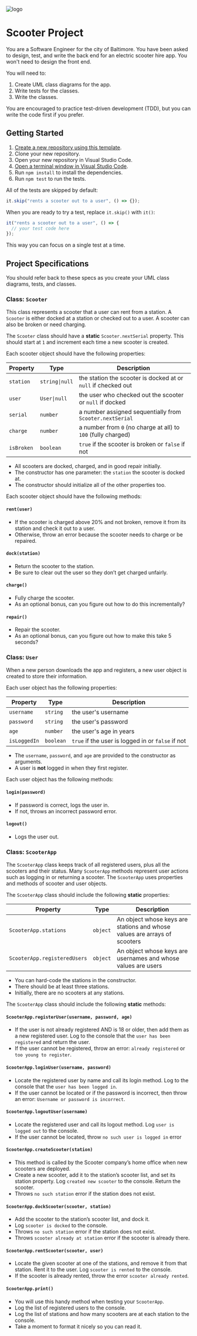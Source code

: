 ![logo](https://user-images.githubusercontent.com/44912347/202296600-c5f247d6-9616-49db-88f0-38433429d781.jpg)

# Scooter Project

You are a Software Engineer for the city of Baltimore. You have been asked to design, test, and write the back end for an electric scooter hire app. You won't need to design the front end.

You will need to:

1. Create UML class diagrams for the app.
2. Write tests for the classes.
3. Write the classes.

You are encouraged to practice test-driven development (TDD), but you can write the code first if you prefer.

## Getting Started

1. [Create a new repository using this template](https://github.com/new?template_name=scooter-project&template_owner=MultiverseLearningProducts&name=scooter-project&description=An%20electric%20scooter%20hire%20app%20created%20using%20UML%2C%20TDD%2C%20and%20OOP.).
2. Clone your new repository.
3. Open your new repository in Visual Studio Code.
4. [Open a terminal window in Visual Studio Code](https://code.visualstudio.com/docs/terminal/basics).
5. Run `npm install` to install the dependencies.
6. Run `npm test` to run the tests.

All of the tests are skipped by default:

```js
it.skip("rents a scooter out to a user", () => {});
```

When you are ready to try a test, replace `it.skip()` with `it()`:

```js
it("rents a scooter out to a user", () => {
  // your test code here
});
```

This way you can focus on a single test at a time.

## Project Specifications

You should refer back to these specs as you create your UML class diagrams, tests, and classes.

### Class: `Scooter`

This class represents a scooter that a user can rent from a station. A `Scooter` is either docked at a station or checked out to a user. A scooter can also be broken or need charging.

The `Scooter` class should have a **static** `Scooter.nextSerial` property. This should start at `1` and increment each time a new scooter is created.

Each scooter object should have the following properties:

| Property   | Type           | Description                                                   |
| ---------- | -------------- | ------------------------------------------------------------- |
| `station`  | `string\|null` | the station the scooter is docked at or `null` if checked out |
| `user`     | `User\|null`   | the user who checked out the scooter or `null` if docked      |
| `serial`   | `number`       | a number assigned sequentially from `Scooter.nextSerial`      |
| `charge`   | `number`       | a number from `0` (no charge at all) to `100` (fully charged) |
| `isBroken` | `boolean`      | `true` if the scooter is broken or `false` if not             |

- All scooters are docked, charged, and in good repair initially.
- The constructor has one parameter: the `station` the scooter is docked at.
- The constructor should initialize all of the other properties too.

Each scooter object should have the following methods:

#### `rent(user)`

- If the scooter is charged above 20% and not broken, remove it from its station and check it out to a user.
- Otherwise, throw an error because the scooter needs to charge or be repaired.

#### `dock(station)`

- Return the scooter to the station.
- Be sure to clear out the user so they don’t get charged unfairly.

#### `charge()`

- Fully charge the scooter.
- As an optional bonus, can you figure out how to do this incrementally?

#### `repair()`

- Repair the scooter.
- As an optional bonus, can you figure out how to make this take 5 seconds?

### Class: `User`

When a new person downloads the app and registers, a new user object is created to store their information.

Each user object has the following properties:

| Property     | Type      | Description                                       |
| ------------ | --------- | ------------------------------------------------- |
| `username`   | `string`  | the user's username                               |
| `password`   | `string`  | the user's password                               |
| `age`        | `number`  | the user's age in years                           |
| `isLoggedIn` | `boolean` | `true` if the user is logged in or `false` if not |

- The `username`, `password`, and `age` are provided to the constructor as arguments.
- A user is **not** logged in when they first register.

Each user object has the following methods:

#### `login(password)`

- If password is correct, logs the user in.
- If not, throws an incorrect password error.

#### `logout()`

- Logs the user out.

### Class: `ScooterApp`

The `ScooterApp` class keeps track of all registered users, plus all the scooters and their status. Many `ScooterApp` methods represent user actions such as logging in or returning a scooter. The `ScooterApp` uses properties and methods of scooter and user objects.

The `ScooterApp` class should include the following **static** properties:

| Property                     | Type     | Description                                                               |
| ---------------------------- | -------- | ------------------------------------------------------------------------- |
| `ScooterApp.stations`        | `object` | An object whose keys are stations and whose values are arrays of scooters |
| `ScooterApp.registeredUsers` | `object` | An object whose keys are usernames and whose values are users             |

- You can hard-code the stations in the constructor.
- There should be at least three stations.
- Initially, there are no scooters at any stations.

The `ScooterApp` class should include the following **static** methods:

#### `ScooterApp.registerUser(username, password, age)`

- If the user is not already registered AND is 18 or older, then add them as a new registered user. Log to the console that the `user has been registered` and return the user.
- If the user cannot be registered, throw an error: `already registered` or `too young to register`.

#### `ScooterApp.loginUser(username, password)`

- Locate the registered user by name and call its login method. Log to the console that the `user has been logged in`.
- If the user cannot be located or if the password is incorrect, then throw an error: `Username or password is incorrect`.

#### `ScooterApp.logoutUser(username)`

- Locate the registered user and call its logout method. Log `user is logged out` to the console.
- If the user cannot be located, throw `no such user is logged in` error

#### `ScooterApp.createScooter(station)`

- This method is called by the Scooter company’s home office when new scooters are deployed.
- Create a new scooter, add it to the station’s scooter list, and set its station property. Log `created new scooter` to the console. Return the scooter.
- Throws `no such station` error if the station does not exist.

#### `ScooterApp.dockScooter(scooter, station)`

- Add the scooter to the station’s scooter list, and dock it.
- Log `scooter is docked` to the console.
- Throws `no such station` error if the station does not exist.
- Throws `scooter already at station` error if the scooter is already there.

#### `ScooterApp.rentScooter(scooter, user)`

- Locate the given scooter at one of the stations, and remove it from that station. Rent it to the user. Log `scooter is rented` to the console.
- If the scooter is already rented, throw the error `scooter already rented`.

#### `ScooterApp.print()`

- You will use this handy method when testing your `ScooterApp`.
- Log the list of registered users to the console.
- Log the list of stations and how many scooters are at each station to the console.
- Take a moment to format it nicely so you can read it.
